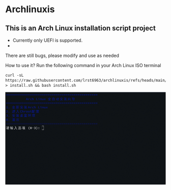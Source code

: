# Archlinuxis
**This is an Arch Linux installation script project**
- 
- Currently only UEFI is supported.
- 
There are still bugs, please modify and use as needed

How to use it? Run the following command in your Arch Linux ISO terminal
``` shell
curl -sL https://raw.githubusercontent.com/lrst6963/archlinuxis/refs/heads/main/install.sh > install.sh && bash install.sh
```

![Test image](https://github.com/lrst6963/archlinuxis/blob/main/image/%E5%B1%8F%E5%B9%95%E6%88%AA%E5%9B%BE_20250325_232226.png)
